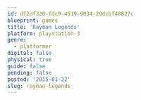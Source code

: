 ```yaml
---
id: df2df320-fdc9-4519-9834-29dcbf48827c
blueprint: games
title: 'Rayman Legends'
platform: playstation-3
genre:
  - platformer
digital: false
physical: true
guide: false
pending: false
posted: '2015-01-22'
slug: rayman-legends
---
```

